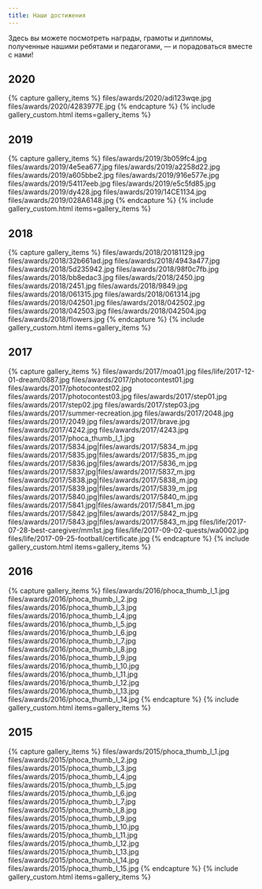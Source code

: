 ```yaml
---
title: Наши достижения
---
```


Здесь вы можете посмотреть награды, грамоты и дипломы, полученные нашими ребятами и педагогами, — и порадоваться вместе с нами!


## 2020

{% capture gallery_items %}
       files/awards/2020/adi123wqe.jpg
       files/awards/2020/4283977E.jpg
{% endcapture %}
{% include gallery_custom.html items=gallery_items %}


## 2019

{% capture gallery_items %}
    files/awards/2019/3b059fc4.jpg
    files/awards/2019/4e5ea677.jpg
    files/awards/2019/a2258d22.jpg
    files/awards/2019/a605bbe2.jpg
    files/awards/2019/916e577e.jpg
    files/awards/2019/54117eeb.jpg
    files/awards/2019/e5c5fd85.jpg
    files/awards/2019/dy428.jpg
    files/awards/2019/14CE1134.jpg
    files/awards/2019/028A6148.jpg
{% endcapture %}
{% include gallery_custom.html items=gallery_items %}


## 2018

{% capture gallery_items %}
    files/awards/2018/20181129.jpg
    files/awards/2018/32b661ad.jpg
    files/awards/2018/4943a477.jpg
    files/awards/2018/5d235942.jpg
    files/awards/2018/98f0c7fb.jpg
    files/awards/2018/bb8edac3.jpg
    files/awards/2018/2450.jpg
    files/awards/2018/2451.jpg
    files/awards/2018/9849.jpg
    files/awards/2018/061315.jpg
    files/awards/2018/061314.jpg
    files/awards/2018/042501.jpg
    files/awards/2018/042502.jpg
    files/awards/2018/042503.jpg
    files/awards/2018/042504.jpg
    files/awards/2018/flowers.jpg
{% endcapture %}
{% include gallery_custom.html items=gallery_items %}


## 2017

{% capture gallery_items %}
    files/awards/2017/moa01.jpg
    files/life/2017-12-01-dream/0887.jpg
    files/awards/2017/photocontest01.jpg
    files/awards/2017/photocontest02.jpg
    files/awards/2017/photocontest03.jpg
    files/awards/2017/step01.jpg
    files/awards/2017/step02.jpg
    files/awards/2017/step03.jpg
    files/awards/2017/summer-recreation.jpg
    files/awards/2017/2048.jpg
    files/awards/2017/2049.jpg
    files/awards/2017/brave.jpg
    files/awards/2017/4242.jpg
    files/awards/2017/4243.jpg
    files/awards/2017/phoca_thumb_l_1.jpg
    files/awards/2017/5834.jpg|files/awards/2017/5834_m.jpg
    files/awards/2017/5835.jpg|files/awards/2017/5835_m.jpg
    files/awards/2017/5836.jpg|files/awards/2017/5836_m.jpg
    files/awards/2017/5837.jpg|files/awards/2017/5837_m.jpg
    files/awards/2017/5838.jpg|files/awards/2017/5838_m.jpg
    files/awards/2017/5839.jpg|files/awards/2017/5839_m.jpg
    files/awards/2017/5840.jpg|files/awards/2017/5840_m.jpg
    files/awards/2017/5841.jpg|files/awards/2017/5841_m.jpg
    files/awards/2017/5842.jpg|files/awards/2017/5842_m.jpg
    files/awards/2017/5843.jpg|files/awards/2017/5843_m.jpg
    files/life/2017-07-28-best-caregiver/mm1st.jpg
    files/life/2017-09-02-quests/wa0002.jpg
    files/life/2017-09-25-football/certificate.jpg
{% endcapture %}
{% include gallery_custom.html items=gallery_items %}


## 2016

{% capture gallery_items %}
    files/awards/2016/phoca_thumb_l_1.jpg
    files/awards/2016/phoca_thumb_l_2.jpg
    files/awards/2016/phoca_thumb_l_3.jpg
    files/awards/2016/phoca_thumb_l_4.jpg
    files/awards/2016/phoca_thumb_l_5.jpg
    files/awards/2016/phoca_thumb_l_6.jpg
    files/awards/2016/phoca_thumb_l_7.jpg
    files/awards/2016/phoca_thumb_l_8.jpg
    files/awards/2016/phoca_thumb_l_9.jpg
    files/awards/2016/phoca_thumb_l_10.jpg
    files/awards/2016/phoca_thumb_l_11.jpg
    files/awards/2016/phoca_thumb_l_12.jpg
    files/awards/2016/phoca_thumb_l_13.jpg
    files/awards/2016/phoca_thumb_l_14.jpg
{% endcapture %}
{% include gallery_custom.html items=gallery_items %}


## 2015

{% capture gallery_items %}
    files/awards/2015/phoca_thumb_l_1.jpg
    files/awards/2015/phoca_thumb_l_2.jpg
    files/awards/2015/phoca_thumb_l_3.jpg
    files/awards/2015/phoca_thumb_l_4.jpg
    files/awards/2015/phoca_thumb_l_5.jpg
    files/awards/2015/phoca_thumb_l_6.jpg
    files/awards/2015/phoca_thumb_l_7.jpg
    files/awards/2015/phoca_thumb_l_8.jpg
    files/awards/2015/phoca_thumb_l_9.jpg
    files/awards/2015/phoca_thumb_l_10.jpg
    files/awards/2015/phoca_thumb_l_11.jpg
    files/awards/2015/phoca_thumb_l_12.jpg
    files/awards/2015/phoca_thumb_l_13.jpg
    files/awards/2015/phoca_thumb_l_14.jpg
    files/awards/2015/phoca_thumb_l_15.jpg
{% endcapture %}
{% include gallery_custom.html items=gallery_items %}
